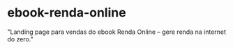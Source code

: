 # ebook-renda-online
"Landing page para vendas do ebook Renda Online – gere renda na internet do zero."
